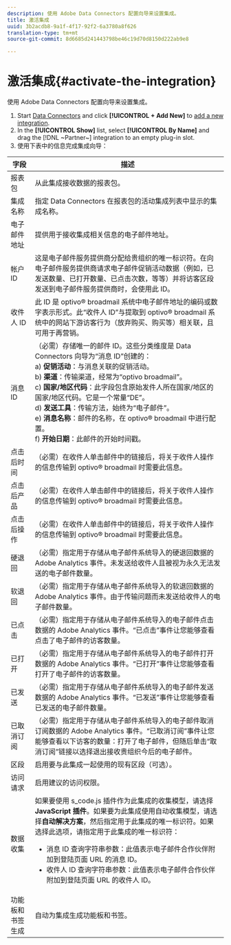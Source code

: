 ```yaml
---
description: 使用 Adobe Data Connectors 配置向导来设置集成。
title: 激活集成
uuid: 3b2acdb8-9a1f-4f17-92f2-6a3780a8f626
translation-type: tm+mt
source-git-commit: 8d6685d241443798be46c19d70d8150d222ab9e8

---
```



# 激活集成{#activate-the-integration}

使用 Adobe Data Connectors 配置向导来设置集成。

1. Start [Data Connectors](https://docs.adobe.com/content/help/en/analytics/import/dataconnectors/getting-started-data-connectors.html) and click **[!UICONTROL + Add New]** to [add a new integration](https://docs.adobe.com/content/help/en/analytics/import/dataconnectors/getting-started-data-connectors.html).
1. In the **[!UICONTROL Show]** list, select **[!UICONTROL By Name]** and drag the [!DNL ~Partner~] integration to an empty plug-in slot.
1. 使用下表中的信息完成集成向导：

| 字段 | 描述 |
|--- |--- |
| 报表包 | 从此集成接收数据的报表包。 |
| 集成名称 | 指定 Data Connectors 在报表包的活动集成列表中显示的集成名称。 |
| 电子邮件地址 | 提供用于接收集成相关信息的电子邮件地址。 |
| 帐户 ID | 这是电子邮件服务提供商分配给贵组织的唯一标识符。在向电子邮件服务提供商请求电子邮件促销活动数据（例如，已发送数量、已打开数量、已点击次数，等等）并将访客区段发送到电子邮件服务提供商时，会使用此 ID。 |
| 收件人 ID | 此 ID 是 optivo® broadmail 系统中电子邮件地址的编码或数字表示形式。此“收件人 ID”与提取到 optivo® broadmail 系统中的网站下游访客行为（放弃购买、购买等）相关联，且可用于再营销。 |
| 消息 ID | （必需）存储唯一的邮件 ID。这些分类维度是 Data Connectors 向导为“消息 ID”创建的：<br>a) **促销活动**：与消息关联的促销活动。<br>b) **渠道**：传输渠道，经常为“optivo broadmail”。<br>c) **国家/地区代码**：此字段包含原始发件人所在国家/地区的国家/地区代码。它是一个常量“DE”。<br>d) **发送工具**：传输方法，始终为“电子邮件”。<br>e) **消息名称**：邮件的名称，在 optivo® broadmail 中进行配置。<br>f) **开始日期**：此邮件的开始时间戳。 |
| 点击后时间 | （必需）在收件人单击邮件中的链接后，将关于收件人操作的信息传输到 optivo® broadmail 时需要此信息。 |
| 点击后产品 | （必需）在收件人单击邮件中的链接后，将关于收件人操作的信息传输到 optivo® broadmail 时需要此信息。 |
| 点击后操作 | （必需）在收件人单击邮件中的链接后，将关于收件人操作的信息传输到 optivo® broadmail 时需要此信息。 |
| 硬退回 | （必需）指定用于存储从电子邮件系统导入的硬退回数据的 Adobe Analytics 事件。未发送给收件人且被视为永久无法发送的电子邮件数量。 |
| 软退回 | （必需）指定用于存储从电子邮件系统导入的软退回数据的 Adobe Analytics 事件。由于传输问题而未发送给收件人的电子邮件数量。 |
| 已点击 | （必需）指定用于存储从电子邮件系统导入的电子邮件点击数据的 Adobe Analytics 事件。“已点击”事件让您能够查看点击了电子邮件的访客数量。 |
| 已打开 | （必需）指定用于存储从电子邮件系统导入的电子邮件打开数据的 Adobe Analytics 事件。“已打开”事件让您能够查看打开了电子邮件的访客数量。 |
| 已发送 | （必需）指定用于存储从电子邮件系统导入的电子邮件发送数据的 Adobe Analytics 事件。“已发送”事件让您能够查看已发送的电子邮件数量。 |
| 已取消订阅 | （必需）指定用于存储从电子邮件系统导入的电子邮件取消订阅数据的 Adobe Analytics 事件。“已取消订阅”事件让您能够查看以下访客的数量：打开了电子邮件，但随后单击“取消订阅”链接以选择退出接收贵组织今后的电子邮件。 |
| 区段 | 启用要与此集成一起使用的现有区段（可选）。 |
| 访问请求 | 启用建议的访问权限。 |
| 数据收集 | 如果要使用 s_code.js 插件作为此集成的收集模型，请选择 **JavaScript 插件**。如果要为此集成使用自动收集模型，请选择&#x200B;**自动解决方案**，然后指定用于此集成的唯一标识符。如果选择此选项，请指定用于此集成的唯一标识符：<ul><li>消息 ID 查询字符串参数：此值表示电子邮件合作伙伴附加到登陆页面 URL 的消息 ID。</li><li>收件人 ID 查询字符串参数：此值表示电子邮件合作伙伴附加到登陆页面 URL 的收件人 ID。</li></ul> |
| 功能板和书签生成 | 自动为集成生成功能板和书签。 |
